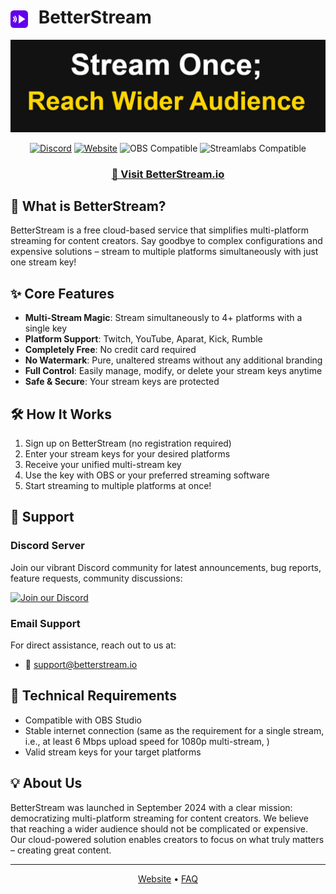 # <img src="data:image/svg+xml,<svg xmlns='http://www.w3.org/2000/svg' viewBox='0 0 32 32'><rect width='32' height='32' fill='%236200ea' rx='6'/><path d='M15 8 L15 24 L27 16 Z' fill='white'/><path d='M5 12 Q10 16 5 20' stroke='white' stroke-width='2' fill='none'/><path d='M8 10 Q13 16 8 22' stroke='white' stroke-width='2' fill='none'/></svg>" width="28" height="28" style="vertical-align: middle; margin-right: 10px"> BetterStream

<div align="center">

![BetterStream Hero](img/hero-msg.png)

[![Discord](https://img.shields.io/discord/1318984381251059734?color=%235865F2&label=Discord&logo=discord&logoColor=white)](https://discord.betterstream.io/)
[![Website](https://img.shields.io/website?url=https%3A%2F%2Fbetterstream.io&up_message=online&down_message=offline&label=Website&color=%236200ea)](https://betterstream.io)
![OBS Compatible](https://img.shields.io/badge/OBS-compatible-green?logo=obs-studio)
![Streamlabs Compatible](https://img.shields.io/badge/Streamlabs-compatible-green?logo=obs)


### [🔗 Visit BetterStream.io](https://betterstream.io)

</div>

## 🚀 What is BetterStream?

BetterStream is a free cloud-based service that simplifies multi-platform streaming for content creators. Say goodbye to complex configurations and expensive solutions – stream to multiple platforms simultaneously with just one stream key!

## ✨ Core Features

- **Multi-Stream Magic**: Stream simultaneously to 4+ platforms with a single key
- **Platform Support**: Twitch, YouTube, Aparat, Kick, Rumble
- **Completely Free**: No credit card required
- **No Watermark**: Pure, unaltered streams without any additional branding
- **Full Control**: Easily manage, modify, or delete your stream keys anytime
- **Safe & Secure**: Your stream keys are protected

## 🛠️ How It Works

1. Sign up on BetterStream (no registration required)
2. Enter your stream keys for your desired platforms
3. Receive your unified multi-stream key
4. Use the key with OBS or your preferred streaming software
5. Start streaming to multiple platforms at once!

## 🤝 Support

### Discord Server
Join our vibrant Discord community for latest announcements, bug reports, feature requests, community discussions:

[![Join our Discord](https://img.shields.io/badge/Join%20Discord-5865F2?style=for-the-badge&logo=discord&logoColor=white)](https://discord.betterstream.io/)

### Email Support
For direct assistance, reach out to us at:
- 📧 support@betterstream.io

## 🔧 Technical Requirements

- Compatible with OBS Studio
- Stable internet connection (same as the requirement for a single stream, i.e., at least 6 Mbps upload speed for 1080p multi-stream, )
- Valid stream keys for your target platforms

## 💡 About Us

BetterStream was launched in September 2024 with a clear mission: democratizing multi-platform streaming for content creators. We believe that reaching a wider audience should not be complicated or expensive. Our cloud-powered solution enables creators to focus on what truly matters – creating great content.

---

<div align="center">

[Website](https://betterstream.io) • [FAQ](https://betterstream.io/faq)

</div>